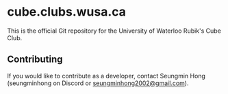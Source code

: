 # cube.clubs.wusa.ca

This is the official Git repository for the University of Waterloo Rubik's Cube Club.

## Contributing
If you would like to contribute as a developer, contact Seungmin Hong (seungminhong on Discord or seungminhong2002@gmail.com).
